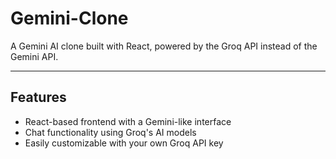 # Gemini-Clone

A Gemini AI clone built with React, powered by the Groq API instead of the Gemini API.

---
## Features
- React-based frontend with a Gemini-like interface  
- Chat functionality using Groq's AI models  
- Easily customizable with your own Groq API key
  

